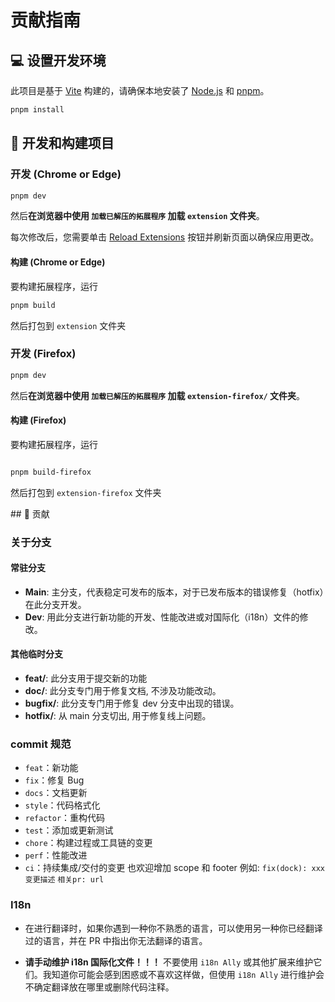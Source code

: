 # 贡献指南

## 💻 设置开发环境

此项目是基于 [Vite](https://vitejs.dev/) 构建的，请确保本地安装了 [Node.js](https://nodejs.org/) 和 [pnpm](https://pnpm.io/)。

```javascript
pnpm install
```

## 🔧 开发和构建项目

### 开发 (Chrome or Edge)

```bash
pnpm dev
```

然后**在浏览器中使用 `加载已解压的拓展程序` 加载 `extension` 文件夹**。

每次修改后，您需要单击 [Reload Extensions](https://chromewebstore.google.com/detail/extensions-reloader/fimgfedafeadlieiabdeeaodndnlbhid) 按钮并刷新页面以确保应用更改。

#### 构建 (Chrome or Edge)

要构建拓展程序，运行

```bash
pnpm build
```

然后打包到 `extension` 文件夹

### 开发 (Firefox)

```bash
pnpm dev
```

然后**在浏览器中使用 `加载已解压的拓展程序` 加载 `extension-firefox/` 文件夹**。

#### 构建 (Firefox)

要构建拓展程序，运行

```bash

pnpm build-firefox

```

然后打包到 `extension-firefox` 文件夹

</details>
## 🤝 贡献

### 关于分支

#### 常驻分支

- **Main**: 主分支，代表稳定可发布的版本，对于已发布版本的错误修复（hotfix）在此分支开发。
- **Dev**: 用此分支进行新功能的开发、性能改进或对国际化（i18n）文件的修改。

#### 其他临时分支

- **feat/**: 此分支用于提交新的功能
- **doc/**: 此分支专门用于修复文档, 不涉及功能改动。
- **bugfix/**: 此分支专门用于修复 dev 分支中出现的错误。
- **hotfix/**: 从 main 分支切出, 用于修复线上问题。

### commit 规范

- `feat`：新功能
- `fix`：修复 Bug
- `docs`：文档更新
- `style`：代码格式化
- `refactor`：重构代码
- `test`：添加或更新测试
- `chore`：构建过程或工具链的变更
- `perf`：性能改进
- `ci`：持续集成/交付的变更
也欢迎增加 scope 和 footer
例如:
`fix(dock): xxx`
`变更描述`
`相关pr: url`

### I18n

- 在进行翻译时，如果你遇到一种你不熟悉的语言，可以使用另一种你已经翻译过的语言，并在 PR 中指出你无法翻译的语言。

- **请手动维护 i18n 国际化文件！！！** 不要使用 `i18n Ally` 或其他扩展来维护它们。我知道你可能会感到困惑或不喜欢这样做，但使用 `i18n Ally` 进行维护会不确定翻译放在哪里或删除代码注释。
